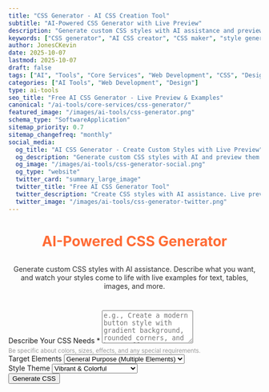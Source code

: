 ```yaml
---
title: "CSS Generator - AI CSS Creation Tool"
subtitle: "AI-Powered CSS Generator with Live Preview"
description: "Generate custom CSS styles with AI assistance and preview them in real-time. Create styles for text, tables, images, and more with live examples. Free AI CSS generator."
keywords: ["CSS generator", "AI CSS creator", "CSS maker", "style generator", "web design tool", "CSS preview", "live CSS editor", "AI styling", "web development", "CSS examples"]
author: JonesCKevin
date: 2025-10-07
lastmod: 2025-10-07
draft: false
tags: ["AI", "Tools", "Core Services", "Web Development", "CSS", "Design", "Styling", "Frontend"]
categories: ["AI Tools", "Web Development", "Design"]
type: ai-tools
seo_title: "Free AI CSS Generator - Live Preview & Examples"
canonical: "/ai-tools/core-services/css-generator/"
featured_image: "/images/ai-tools/css-generator.png"
schema_type: "SoftwareApplication"
sitemap_priority: 0.7
sitemap_changefreq: "monthly"
social_media:
  og_title: "AI CSS Generator - Create Custom Styles with Live Preview"
  og_description: "Generate custom CSS styles with AI and preview them in real-time. See your styles applied to text, tables, images, and more."
  og_image: "/images/ai-tools/css-generator-social.png"
  og_type: "website"
  twitter_card: "summary_large_image"
  twitter_title: "Free AI CSS Generator Tool"
  twitter_description: "Create CSS styles with AI assistance. Live preview with text, tables, and image examples."
  twitter_image: "/images/ai-tools/css-generator-twitter.png"
---
```


<link rel="stylesheet" href="css-generator.css">
<h1 style="text-align: center; margin-bottom: 30px; color: #ff6b35;">AI-Powered CSS Generator</h1>
<p style="text-align: center; margin-bottom: 40px; opacity: 0.9;">
    Generate custom CSS styles with AI assistance. Describe what you want, and watch your styles come to life
    with live examples for text, tables, images, and more.
</p>
<form id="cssForm" onsubmit="generateCSS(event); return false;">
    <!-- CSS Request -->
    <div class="form-group">
        <label for="cssRequest">Describe Your CSS Needs *</label>
        <textarea 
            id="cssRequest" 
            rows="4" 
            placeholder="e.g., Create a modern button style with gradient background, rounded corners, and hover effects."
            required
        ></textarea>
        <small style="color: #999; display: block; margin-top: 5px;">
            Be specific about colors, sizes, effects, and any special requirements.
        </small>
    </div>
    <!-- CSS Scope -->
    <div class="form-group">
        <label for="cssScope">Target Elements</label>
        <select id="cssScope">
            <option value="general">General Purpose (Multiple Elements)</option>
            <option value="text">Text & Typography</option>
            <option value="buttons">Buttons & Links</option>
            <option value="tables">Tables & Lists</option>
            <option value="forms">Forms & Inputs</option>
            <option value="cards">Cards & Containers</option>
            <option value="navigation">Navigation & Menus</option>
        </select>
    </div>
    <!-- Style Preferences -->
    <div class="form-group">
        <label for="styleTheme">Style Theme</label>
        <select id="styleTheme">
            <option value="vibrant">Vibrant & Colorful</option>
            <option value="modern">Modern & Minimalist</option>
            <option value="professional">Professional & Corporate</option>
            <option value="dark">Dark Mode</option>
            <option value="light">Light & Airy</option>
            <option value="retro">Retro & Vintage</option>
        </select>
    </div>
    <button type="submit" class="btn-primary">Generate CSS</button>
</form>
<!-- Loading State -->
<div class="ai-loading" id="loadingDiv" style="display: none;">
    <div class="ai-loading-spinner"></div>
    <div>Generating your custom CSS styles...</div>
</div>
<!-- Error Display -->
<div id="errorDiv" style="display: none;"></div>
<!-- Results -->
<div id="resultDiv" style="display: none;">
    <h3 style="color: #ff6b35; margin-bottom: 20px;">Generated CSS</h3>
    <!-- CSS Editor -->
    <div class="css-editor-container">
        <div class="editor-header">
            <span>CSS Code (Editable)</span>
            <div class="editor-actions">
                <button onclick="applyCSS()" class="apply-btn">✨ Apply Changes</button>
                <button onclick="copyCSSCode()" class="copy-btn">📋 Copy CSS</button>
            </div>
        </div>
        <textarea id="cssCodeEditor" class="css-code-editor" spellcheck="false"></textarea>
    </div>
    <!-- Live Preview -->
    <div class="preview-container" id="previewContainer">
        <h3 style="color: #ff6b35; margin-top: 30px; margin-bottom: 20px;">Live Preview</h3>
        <!-- Style Tag for Live CSS -->
        <style id="liveStyleTag"></style>
        <!-- Preview Content - All Sections Visible -->
        <div class="preview-content">
            <!-- Text Preview -->
            <div class="preview-section">
                <h4 class="section-title">Text & Typography</h4>
                <div class="section-content">
                    <h1 class="preview-element">Heading 1 Example</h1>
                    <h2 class="preview-element">Heading 2 Example</h2>
                    <h3 class="preview-element">Heading 3 Example</h3>
                    <p class="preview-element">
                        This is a paragraph with <strong>bold text</strong>, <em>italic text</em>, 
                        and <a href="#" class="preview-element">a sample link</a>. 
                        Lorem ipsum dolor sit amet, consectetur adipiscing elit.
                    </p>
                    <ul class="preview-element">
                        <li>List item one</li>
                        <li>List item two</li>
                        <li>List item three</li>
                    </ul>
                </div>
            </div>
            <!-- Table Preview -->
            <div class="preview-section">
                <h4 class="section-title">Table</h4>
                <div class="section-content">
                    <table class="preview-element">
                        <thead>
                            <tr>
                                <th>Column 1</th>
                                <th>Column 2</th>
                                <th>Column 3</th>
                            </tr>
                        </thead>
                        <tbody>
                            <tr>
                                <td>Data 1</td>
                                <td>Data 2</td>
                                <td>Data 3</td>
                            </tr>
                            <tr>
                                <td>Data 4</td>
                                <td>Data 5</td>
                                <td>Data 6</td>
                            </tr>
                        </tbody>
                    </table>
                </div>
            </div>
            <!-- Buttons Preview -->
            <div class="preview-section">
                <h4 class="section-title">Buttons</h4>
                <div class="section-content">
                    <button class="preview-element">Primary Button</button>
                    <button class="preview-element secondary">Secondary Button</button>
                    <a href="#" class="preview-element link-button">Link Button</a>
                </div>
            </div>
            <!-- Form Preview -->
            <div class="preview-section">
                <h4 class="section-title">Form Elements</h4>
                <div class="section-content">
                    <form class="preview-element">
                        <label class="preview-element">Text Input:</label>
                        <input type="text" class="preview-element" placeholder="Enter text...">
                        <label class="preview-element">Email Input:</label>
                        <input type="email" class="preview-element" placeholder="email@example.com">
                        <label class="preview-element">Select Dropdown:</label>
                        <select class="preview-element">
                            <option>Option 1</option>
                            <option>Option 2</option>
                            <option>Option 3</option>
                        </select>
                        <label class="preview-element">Textarea:</label>
                        <textarea class="preview-element" rows="3" placeholder="Enter message..."></textarea>
                        <button type="submit" class="preview-element">Submit</button>
                    </form>
                </div>
            </div>
            <!-- Card Preview -->
            <div class="preview-section">
                <h4 class="section-title">Card Component</h4>
                <div class="section-content">
                    <div class="preview-element card">
                        <div class="card-header">Card Title</div>
                        <div class="card-body">
                            <p>This is a sample card with content. Cards are commonly used for displaying grouped information.</p>
                            <ul>
                                <li>Feature one</li>
                                <li>Feature two</li>
                                <li>Feature three</li>
                            </ul>
                        </div>
                        <div class="card-footer">
                            <button class="preview-element">Action</button>
                        </div>
                    </div>
                </div>
            </div>
        </div>
    </div>
    <!-- Download Options -->
    <div style="margin-top: 30px; gap: 15px; display: flex; justify-content: center; flex-wrap: wrap;">
        <button class="btn-primary" onclick="downloadCSS()" style="width: auto; padding: 10px 20px;">
            💾 Download CSS File
        </button>
        <button class="btn-primary" onclick="copyFullCode()" style="width: auto; padding: 10px 20px; background: linear-gradient(135deg, #28a745, #34ce57);">
            📋 Copy CSS + HTML Example
        </button>
    </div>
</div>
    
<script src="css-generator.js"></script>
